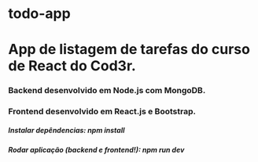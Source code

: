 # todo-app

# App de listagem de tarefas do curso de React do Cod3r.

### Backend desenvolvido em Node.js com MongoDB.
  
### Frontend desenvolvido em React.js e Bootstrap.
  
##### Instalar depêndencias:  npm install
  
##### Rodar aplicação (backend e frontend!):  npm run dev 
